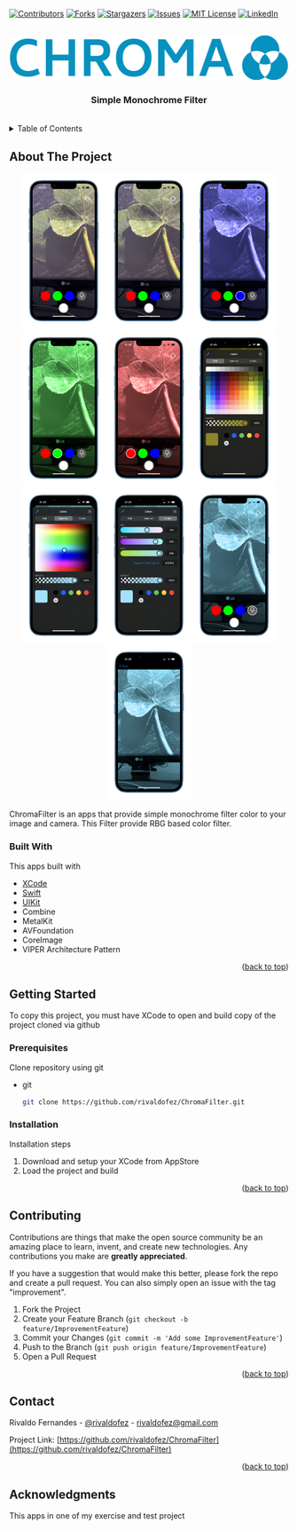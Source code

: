 <div id="top"></div>

[![Contributors][contributors-shield]][contributors-url]
[![Forks][forks-shield]][forks-url]
[![Stargazers][stars-shield]][stars-url]
[![Issues][issues-shield]][issues-url]
[![MIT License][license-shield]][license-url]
[![LinkedIn][linkedin-shield]][linkedin-url]


<!-- PROJECT LOGO -->
<br />
<div align="center">
  <a href="https://github.com/rivaldofez/ChromaFilter">
    <img src="images/logo.png" alt="Logo"height="80">
  </a>

  <h3 align="center">Simple Monochrome Filter</h3>
  </br>
</div>



<!-- TABLE OF CONTENTS -->
<details>
  <summary>Table of Contents</summary>
  <ol>
    <li>
      <a href="#about-the-project">About The Project</a>
      <ul>
        <li><a href="#built-with">Built With</a></li>
      </ul>
    </li>
    <li>
      <a href="#getting-started">Getting Started</a>
      <ul>
        <li><a href="#prerequisites">Prerequisites</a></li>
        <li><a href="#installation">Installation</a></li>
      </ul>
    </li>
    <li><a href="#contributing">Contributing</a></li>
    <li><a href="#contact">Contact</a></li>
    <li><a href="#acknowledgments">Acknowledgments</a></li>
  </ol>
</details>



<!-- ABOUT THE PROJECT -->
## About The Project

<p align="middle">
  <img src="images/image_1.png" width="150" />
  <img src="images/image_2.png" width="150" />
  <img src="images/image_3.png" width="150" />
  <img src="images/image_4.png" width="150" /> 
  <img src="images/image_5.png" width="150" />
  <img src="images/image_6.png" width="150" /> 
  <img src="images/image_7.png" width="150" />
  <img src="images/image_8.png" width="150" />
  <img src="images/image_9.png" width="150" />
  <img src="images/image_10.png" width="150" />
</p>

ChromaFilter is an apps that provide simple monochrome filter color to your image and camera. This Filter provide RBG based color filter.



### Built With

This apps built with

* [XCode](https://developer.apple.com/xcode/)
* [Swift](https://developer.apple.com/swift/)
* [UIKit](https://developer.apple.com/documentation/uikit)
* Combine
* MetalKit
* AVFoundation
* CoreImage
* VIPER Architecture Pattern

<p align="right">(<a href="#top">back to top</a>)</p>



<!-- GETTING STARTED -->
## Getting Started

To copy this project, you must have XCode to open and build copy of the project cloned via github

### Prerequisites

Clone repository using git
* git
  ```sh
  git clone https://github.com/rivaldofez/ChromaFilter.git
  ```

### Installation

Installation steps

1. Download and setup your XCode from AppStore
2. Load the project and build

<p align="right">(<a href="#top">back to top</a>)</p>


<!-- CONTRIBUTING -->
## Contributing

Contributions are things that make the open source community be an amazing place to learn, invent, and create new technologies. Any contributions you make are **greatly appreciated**.

If you have a suggestion that would make this better, please fork the repo and create a pull request. You can also simply open an issue with the tag "improvement".

1. Fork the Project
2. Create your Feature Branch (`git checkout -b feature/ImprovementFeature`)
3. Commit your Changes (`git commit -m 'Add some ImprovementFeature'`)
4. Push to the Branch (`git push origin feature/ImprovementFeature`)
5. Open a Pull Request

<p align="right">(<a href="#top">back to top</a>)</p>


<!-- CONTACT -->
## Contact

Rivaldo Fernandes - [@rivaldofez](https://ChromaFilter.com/rivaldofez) - rivaldofez@gmail.com

Project Link: [https://github.com/rivaldofez/ChromaFilter](https://github.com/rivaldofez/ChromaFilter)

<p align="right">(<a href="#top">back to top</a>)</p>



<!-- ACKNOWLEDGMENTS -->
## Acknowledgments

This apps in one of my exercise and test project

<!-- MARKDOWN LINKS & IMAGES -->
<!-- https://www.markdownguide.org/basic-syntax/#reference-style-links -->
[contributors-shield]: https://img.shields.io/github/contributors/rivaldofez/ChromaFilter.svg?style=for-the-badge

[contributors-url]: https://github.com/rivaldofez/ChromaFilter/graphs/contributors

[forks-shield]: https://img.shields.io/github/forks/rivaldofez/ChromaFilter.svg?style=for-the-badge

[forks-url]: https://github.com/rivaldofez/ChromaFilter/network/members

[stars-shield]: https://img.shields.io/github/stars/rivaldofez/ChromaFilter.svg?style=for-the-badge

[stars-url]: https://github.com/rivaldofez/ChromaFilter/stargazers

[issues-shield]: https://img.shields.io/github/issues/rivaldofez/ChromaFilter.svg?style=for-the-badge

[issues-url]: https://github.com/rivaldofez/ChromaFilter/issues

[license-shield]: https://img.shields.io/github/license/rivaldofez/ChromaFilter.svg?style=for-the-badge

[license-url]: https://github.com/rivaldofez/ChromaFilter/blob/master/LICENSE.txt

[linkedin-shield]: https://img.shields.io/badge/-LinkedIn-black.svg?style=for-the-badge&logo=linkedin&colorB=555

[linkedin-url]: https://www.linkedin.com/in/rivaldofez